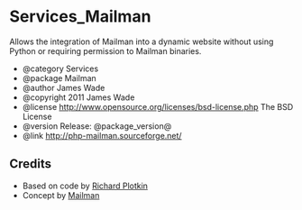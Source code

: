Services_Mailman
================

Allows the integration of Mailman into a dynamic website without using Python or requiring permission to Mailman binaries.

* @category  Services
* @package   Mailman
* @author    James Wade
* @copyright 2011 James Wade
* @license   http://www.opensource.org/licenses/bsd-license.php The BSD License
* @version   Release: @package_version@
* @link      http://php-mailman.sourceforge.net/

Credits
-------

* Based on code by [Richard Plotkin](http://www.richardplotkin.com/)
* Concept by [Mailman](http://wiki.list.org/pages/viewpage.action?pageId=4030567)